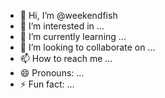 - 👋 Hi, I’m @weekendfish
- 👀 I’m interested in ...
- 🌱 I’m currently learning ...
- 💞️ I’m looking to collaborate on ...
- 📫 How to reach me ...
- 😄 Pronouns: ...
- ⚡ Fun fact: ...

<!---
weekendfish/weekendfish is a ✨ special ✨ repository because its `README.md` (this file) appears on your GitHub profile.
You can click the Preview link to take a look at your changes.
--->
